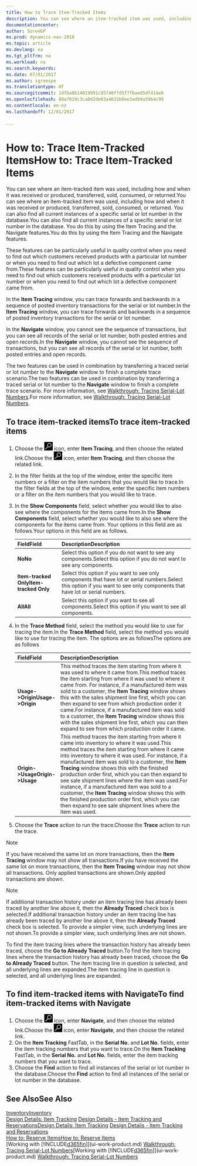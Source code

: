 ```yaml
---
title: How to Trace Item-Tracked Items
description: You can see where an item-tracked item was used, including how and when it was received or produced, transferred, sold, consumed, or returned. You can also find all current instances of a specific serial or lot number in the database. You do this by using the Item Tracing and the Navigate features.
documentationcenter: 
author: SorenGP
ms.prod: dynamics-nav-2018
ms.topic: article
ms.devlang: na
ms.tgt_pltfrm: na
ms.workload: na
ms.search.keywords: 
ms.date: 07/01/2017
ms.author: sgroespe
ms.translationtype: HT
ms.sourcegitcommit: 1dfba8b14019991c95f40ffd5f7fbaed5df414eb
ms.openlocfilehash: 80a7019c3ca8d2de03a4631b0ee3adb9a5964c99
ms.contentlocale: en-nz
ms.lasthandoff: 12/01/2017

---
```

# <a name="how-to-trace-item-tracked-items"></a><span data-ttu-id="060d0-105">How to: Trace Item-Tracked Items</span><span class="sxs-lookup"><span data-stu-id="060d0-105">How to: Trace Item-Tracked Items</span></span>
<span data-ttu-id="060d0-106">You can see where an item-tracked item was used, including how and when it was received or produced, transferred, sold, consumed, or returned.</span><span class="sxs-lookup"><span data-stu-id="060d0-106">You can see where an item-tracked item was used, including how and when it was received or produced, transferred, sold, consumed, or returned.</span></span> <span data-ttu-id="060d0-107">You can also find all current instances of a specific serial or lot number in the database.</span><span class="sxs-lookup"><span data-stu-id="060d0-107">You can also find all current instances of a specific serial or lot number in the database.</span></span> <span data-ttu-id="060d0-108">You do this by using the Item Tracing and the Navigate features.</span><span class="sxs-lookup"><span data-stu-id="060d0-108">You do this by using the Item Tracing and the Navigate features.</span></span>  

 <span data-ttu-id="060d0-109">These features can be particularly useful in quality control when you need to find out which customers received products with a particular lot number or when you need to find out which lot a defective component came from.</span><span class="sxs-lookup"><span data-stu-id="060d0-109">These features can be particularly useful in quality control when you need to find out which customers received products with a particular lot number or when you need to find out which lot a defective component came from.</span></span>  

 <span data-ttu-id="060d0-110">In the **Item Tracing** window, you can trace forwards and backwards in a sequence of posted inventory transactions for the serial or lot number.</span><span class="sxs-lookup"><span data-stu-id="060d0-110">In the **Item Tracing** window, you can trace forwards and backwards in a sequence of posted inventory transactions for the serial or lot number.</span></span>  

 <span data-ttu-id="060d0-111">In the **Navigate** window, you cannot see the sequence of transactions, but you can see all records of the serial or lot number, both posted entries and open records.</span><span class="sxs-lookup"><span data-stu-id="060d0-111">In the **Navigate** window, you cannot see the sequence of transactions, but you can see all records of the serial or lot number, both posted entries and open records.</span></span>  

 <span data-ttu-id="060d0-112">The two features can be used in combination by transferring a traced serial or lot number to the **Navigate** window to finish a complete trace scenario.</span><span class="sxs-lookup"><span data-stu-id="060d0-112">The two features can be used in combination by transferring a traced serial or lot number to the **Navigate** window to finish a complete trace scenario.</span></span> <span data-ttu-id="060d0-113">For more information, see [Walkthrough: Tracing Serial-Lot Numbers](walkthrough-tracing-serial-lot-numbers.md).</span><span class="sxs-lookup"><span data-stu-id="060d0-113">For more information, see [Walkthrough: Tracing Serial-Lot Numbers](walkthrough-tracing-serial-lot-numbers.md).</span></span>  

## <a name="to-trace-item-tracked-items"></a><span data-ttu-id="060d0-114">To trace item-tracked items</span><span class="sxs-lookup"><span data-stu-id="060d0-114">To trace item-tracked items</span></span>  

1.  <span data-ttu-id="060d0-115">Choose the ![Search for Page or Report](media/ui-search/search_small.png "Search for Page or Report icon") icon, enter **Item Tracing**, and then choose the related link.</span><span class="sxs-lookup"><span data-stu-id="060d0-115">Choose the ![Search for Page or Report](media/ui-search/search_small.png "Search for Page or Report icon") icon, enter **Item Tracing**, and then choose the related link.</span></span>  
2.  <span data-ttu-id="060d0-116">In the filter fields at the top of the window, enter the specific item numbers or a filter on the item numbers that you would like to trace.</span><span class="sxs-lookup"><span data-stu-id="060d0-116">In the filter fields at the top of the window, enter the specific item numbers or a filter on the item numbers that you would like to trace.</span></span>  
3.  <span data-ttu-id="060d0-117">In the **Show Components** field, select whether you would like to also see where the components for the items came from.</span><span class="sxs-lookup"><span data-stu-id="060d0-117">In the **Show Components** field, select whether you would like to also see where the components for the items came from.</span></span> <span data-ttu-id="060d0-118">Your options in this field are as follows.</span><span class="sxs-lookup"><span data-stu-id="060d0-118">Your options in this field are as follows.</span></span>  

    |<span data-ttu-id="060d0-119">Field</span><span class="sxs-lookup"><span data-stu-id="060d0-119">Field</span></span>|<span data-ttu-id="060d0-120">Description</span><span class="sxs-lookup"><span data-stu-id="060d0-120">Description</span></span>|  
    |----------------------------------|---------------------------------------|  
    |<span data-ttu-id="060d0-121">**No**</span><span class="sxs-lookup"><span data-stu-id="060d0-121">**No**</span></span>|<span data-ttu-id="060d0-122">Select this option if you do not want to see any components.</span><span class="sxs-lookup"><span data-stu-id="060d0-122">Select this option if you do not want to see any components.</span></span>|  
    |<span data-ttu-id="060d0-123">**Item-tracked Only**</span><span class="sxs-lookup"><span data-stu-id="060d0-123">**Item-tracked Only**</span></span>|<span data-ttu-id="060d0-124">Select this option if you want to see only components that have lot or serial numbers.</span><span class="sxs-lookup"><span data-stu-id="060d0-124">Select this option if you want to see only components that have lot or serial numbers.</span></span>|  
    |<span data-ttu-id="060d0-125">**All**</span><span class="sxs-lookup"><span data-stu-id="060d0-125">**All**</span></span>|<span data-ttu-id="060d0-126">Select this option if you want to see all components.</span><span class="sxs-lookup"><span data-stu-id="060d0-126">Select this option if you want to see all components.</span></span>|  

4.  <span data-ttu-id="060d0-127">In the **Trace Method** field, select the method you would like to use for tracing the item.</span><span class="sxs-lookup"><span data-stu-id="060d0-127">In the **Trace Method** field, select the method you would like to use for tracing the item.</span></span> <span data-ttu-id="060d0-128">The options are as follows</span><span class="sxs-lookup"><span data-stu-id="060d0-128">The options are as follows</span></span>  

    |<span data-ttu-id="060d0-129">Field</span><span class="sxs-lookup"><span data-stu-id="060d0-129">Field</span></span>|<span data-ttu-id="060d0-130">Description</span><span class="sxs-lookup"><span data-stu-id="060d0-130">Description</span></span>|  
    |----------------------------------|---------------------------------------|  
    |<span data-ttu-id="060d0-131">**Usage->Origin**</span><span class="sxs-lookup"><span data-stu-id="060d0-131">**Usage->Origin**</span></span>|<span data-ttu-id="060d0-132">This method traces the item starting from where it was used to where it came from.</span><span class="sxs-lookup"><span data-stu-id="060d0-132">This method traces the item starting from where it was used to where it came from.</span></span> <span data-ttu-id="060d0-133">For instance, if a manufactured item was sold to a customer, the **Item Tracing** window shows this with the sales shipment line first, which you can then expand to see from which production order it came.</span><span class="sxs-lookup"><span data-stu-id="060d0-133">For instance, if a manufactured item was sold to a customer, the **Item Tracing** window shows this with the sales shipment line first, which you can then expand to see from which production order it came.</span></span>|  
    |<span data-ttu-id="060d0-134">**Origin->Usage**</span><span class="sxs-lookup"><span data-stu-id="060d0-134">**Origin->Usage**</span></span>|<span data-ttu-id="060d0-135">This method traces the item starting from where it came into inventory to where it was used.</span><span class="sxs-lookup"><span data-stu-id="060d0-135">This method traces the item starting from where it came into inventory to where it was used.</span></span> <span data-ttu-id="060d0-136">For instance, if a manufactured item was sold to a customer, the **Item Tracing** window shows this with the finished production order first, which you can then expand to see sale shipment lines where the item was used.</span><span class="sxs-lookup"><span data-stu-id="060d0-136">For instance, if a manufactured item was sold to a customer, the **Item Tracing** window shows this with the finished production order first, which you can then expand to see sale shipment lines where the item was used.</span></span>|  

5.  <span data-ttu-id="060d0-137">Choose the **Trace** action to run the trace.</span><span class="sxs-lookup"><span data-stu-id="060d0-137">Choose the **Trace** action to run the trace.</span></span>  

> [!NOTE]  
>  <span data-ttu-id="060d0-138">If you have received the same lot on more transactions, then the **Item Tracing** window may not show all transactions.</span><span class="sxs-lookup"><span data-stu-id="060d0-138">If you have received the same lot on more transactions, then the **Item Tracing** window may not show all transactions.</span></span> <span data-ttu-id="060d0-139">Only applied transactions are shown.</span><span class="sxs-lookup"><span data-stu-id="060d0-139">Only applied transactions are shown.</span></span>  

> [!NOTE]  
>  <span data-ttu-id="060d0-140">If additional transaction history under an item tracing line has already been traced by another line above it, then the **Already Traced** check box is selected.</span><span class="sxs-lookup"><span data-stu-id="060d0-140">If additional transaction history under an item tracing line has already been traced by another line above it, then the **Already Traced** check box is selected.</span></span> <span data-ttu-id="060d0-141">To provide a simpler view, such underlying lines are not shown.</span><span class="sxs-lookup"><span data-stu-id="060d0-141">To provide a simpler view, such underlying lines are not shown.</span></span>  
>   
>  <span data-ttu-id="060d0-142">To find the item tracing lines where the transaction history has already been traced, choose the **Go to Already Traced** button.</span><span class="sxs-lookup"><span data-stu-id="060d0-142">To find the item tracing lines where the transaction history has already been traced, choose the **Go to Already Traced** button.</span></span> <span data-ttu-id="060d0-143">The item tracing line in question is selected, and all underlying lines are expanded.</span><span class="sxs-lookup"><span data-stu-id="060d0-143">The item tracing line in question is selected, and all underlying lines are expanded.</span></span>  

## <a name="to-find-item-tracked-items-with-navigate"></a><span data-ttu-id="060d0-144">To find item-tracked items with Navigate</span><span class="sxs-lookup"><span data-stu-id="060d0-144">To find item-tracked items with Navigate</span></span>  

1.  <span data-ttu-id="060d0-145">Choose the ![Search for Page or Report](media/ui-search/search_small.png "Search for Page or Report icon") icon, enter **Navigate**, and then choose the related link.</span><span class="sxs-lookup"><span data-stu-id="060d0-145">Choose the ![Search for Page or Report](media/ui-search/search_small.png "Search for Page or Report icon") icon, enter **Navigate**, and then choose the related link.</span></span>  
2.  <span data-ttu-id="060d0-146">On the **Item Tracking** FastTab, in the **Serial No.** and **Lot No.** fields, enter the item tracking numbers that you want to trace.</span><span class="sxs-lookup"><span data-stu-id="060d0-146">On the **Item Tracking** FastTab, in the **Serial No.** and **Lot No.** fields, enter the item tracking numbers that you want to trace.</span></span>  
3.  <span data-ttu-id="060d0-147">Choose the **Find** action to find all instances of the serial or lot number in the database.</span><span class="sxs-lookup"><span data-stu-id="060d0-147">Choose the **Find** action to find all instances of the serial or lot number in the database.</span></span>  

## <a name="see-also"></a><span data-ttu-id="060d0-148">See Also</span><span class="sxs-lookup"><span data-stu-id="060d0-148">See Also</span></span>  
[<span data-ttu-id="060d0-149">Inventory</span><span class="sxs-lookup"><span data-stu-id="060d0-149">Inventory</span></span>](inventory-manage-inventory.md)  
<span data-ttu-id="060d0-150">[Design Details: Item Tracking](design-details-item-tracking.md)
[Design Details - Item Tracking and Reservations](design-details-item-tracking-and-reservations.md)</span><span class="sxs-lookup"><span data-stu-id="060d0-150">[Design Details: Item Tracking](design-details-item-tracking.md)
[Design Details - Item Tracking and Reservations](design-details-item-tracking-and-reservations.md)</span></span>  
[<span data-ttu-id="060d0-151">How to: Reserve Items</span><span class="sxs-lookup"><span data-stu-id="060d0-151">How to: Reserve Items</span></span>](inventory-how-to-reserve-items.md)  
<span data-ttu-id="060d0-152">[Working with [!INCLUDE[d365fin](includes/d365fin_md.md)]](ui-work-product.md)
[Walkthrough: Tracing Serial-Lot Numbers](walkthrough-tracing-serial-lot-numbers.md)</span><span class="sxs-lookup"><span data-stu-id="060d0-152">[Working with [!INCLUDE[d365fin](includes/d365fin_md.md)]](ui-work-product.md)
[Walkthrough: Tracing Serial-Lot Numbers](walkthrough-tracing-serial-lot-numbers.md)</span></span>

